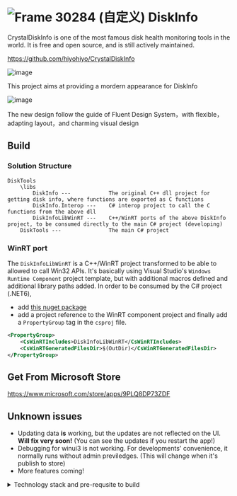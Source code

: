 #  ![Frame 30284 (自定义)](https://user-images.githubusercontent.com/6630660/207081052-89642cf8-6a84-456d-9c96-e2db354ff3d6.png) DiskInfo

CrystalDiskInfo is one of the most famous disk health monitoring tools in the world. It is free and open source, and is still actively maintained.

https://github.com/hiyohiyo/CrystalDiskInfo

![image](https://user-images.githubusercontent.com/6630660/212543605-d8d80feb-b7d1-4d63-b528-0e98b1cff968.png)

This project aims at providing a mordern appearance for DiskInfo

![image](https://user-images.githubusercontent.com/6630660/212543495-ffba1279-bf86-4f4e-8568-8b8941edcfed.png)

The new design follow the guide of Fluent Design System，with flexible，adapting layout，and charming visual design

## Build
### Solution Structure
```
DiskTools
    \libs
        DiskInfo ---            The original C++ dll project for getting disk info, where functions are exported as C functions
        DiskInfo.Interop ---    C# interop project to call the C functions from the above dll
        DiskInfoLibWinRT ---    C++/WinRT ports of the above DiskInfo project, to be consumed directly to the main C# project (developing)
    DiskTools ---               The main C# project
```
### WinRT port
The `DiskInfoLibWinRT` is a C++/WinRT project transformed to be able to allowed to call Win32 APIs. 
It's basically using Visual Studio's `Windows Runtime Component` project template, but with additional macros defined and additional library paths added. 
In order to be consumed by the C# project (.NET6), 
- add [this nuget package](https://github.com/microsoft/cswinrt)
- add a project reference to the WinRT component project
and finally add a `PropertyGroup` tag in the `csproj` file.
```xml
<PropertyGroup>
    <CsWinRTIncludes>DiskInfoLibWinRT</CsWinRTIncludes>
    <CsWinRTGeneratedFilesDir>$(OutDir)</CsWinRTGeneratedFilesDir>
</PropertyGroup>
```

## Get From Microsoft Store
https://www.microsoft.com/store/apps/9PLQ8DP73ZDF

## Unknown issues
- Updating data **is** working, but the updates are not reflected on the UI. **Will fix very soon!** (You can see the updates if you restart the app!)
- Debugging for winui3 is not working. For developments' convenience, it normally runs without admin previledges. (This will change when it's publish to store)
- More features coming!

<details>
    <summary>Technology stack and pre-requsite to build</summary>

## Technology Stack

### Document

WinUI3

https://learn.microsoft.com/en-us/windows/apps/winui/winui3/create-your-first-winui3-app

https://learn.microsoft.com/en-us/windows/apps/winui/winui3/

https://apps.microsoft.com/store/detail/winui-3-gallery/9P3JFPWWDZRC

Windows Runtime

https://learn.microsoft.com/en-us/windows/uwp/cpp-and-winrt-apis/intro-to-using-cpp-with-winrt

Windows App SDK

https://learn.microsoft.com/zh-tw/windows/apps/windows-app-sdk/

### Develop Environment

Visual Studio 2022

C++ Desktop Development

Universal C++ Development

Universal C# Development

Windows SDK 22621

### XAML Control Libraries

WinUI3

https://apps.microsoft.com/store/detail/winui-3-gallery/9P3JFPWWDZRC

Microsoft Community Toolkit Lab

https://github.com/CommunityToolkit/Labs-Windows

LiveCharts2

https://github.com/beto-rodriguez/LiveCharts2

Syncfusion WinUI Controls

https://www.syncfusion.com/winui-controls
</details>
